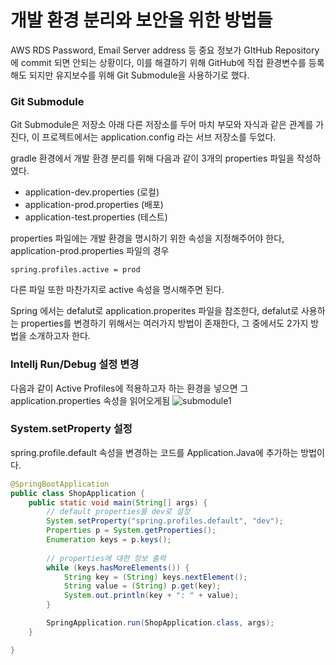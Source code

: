 # 개발 환경 분리와 보안을 위한 방법들
AWS RDS Password, Email Server address 등 중요 정보가 GItHub Repository에 commit 되면 안되는 상황이다, 이를 해결하기 위해 GitHub에 직접 환경변수를 등록해도 되지만 유지보수를 위해 Git Submodule을 사용하기로 했다.



### Git Submodule
Git Submodule은 저장소 아래 다른 저장소를 두어 마치 부모와 자식과 같은 관계를 가진다,
이 프로젝트에서는 application.config 라는 서브 저장소를 두었다.

gradle 환경에서 개발 환경 분리를 위해 다음과 같이 3개의 properties 파일을 작성하였다.
* application-dev.properties (로컬)
* application-prod.properties (배포)
* application-test.properties (테스트)

properties 파일에는 개발 환경을 명시하기 위한 속성을 지정해주어야 한다,
application-prod.properties 파일의 경우
```
spring.profiles.active = prod
```
다른 파일 또한 마찬가지로 active 속성을 명시해주면 된다.

Spring 에서는 defalut로 application.properites 파일을 참조한다, defalut로 사용하는 properties를 변경하기 위해서는 여러가지 방법이 존재한다, 그 중에서도 2가지 방법을 소개하고자 한다.

### Intellj Run/Debug 설정 변경
다음과 같이 Active Profiles에 적용하고자 하는 환경을 넣으면 
그 application.properties 속성을 읽어오게됨
![submodule1](https://github.com/TwoEther/ShoppingMall_Project/assets/101616106/423d1a98-76a9-4a5f-9cea-7b99bada85f5)

### System.setProperty 설정 
spring.profile.default 속성을 변경하는 코드를 Application.Java에 추가하는 방법이다.
```java
@SpringBootApplication
public class ShopApplication {
	public static void main(String[] args) {
        // default properties를 dev로 설정
		System.setProperty("spring.profiles.default", "dev");
		Properties p = System.getProperties();
		Enumeration keys = p.keys();
		
        // properties에 대한 정보 출력
        while (keys.hasMoreElements()) {
			String key = (String) keys.nextElement();
			String value = (String) p.get(key);
			System.out.println(key + ": " + value);
		}

		SpringApplication.run(ShopApplication.class, args);
	}

}
```

